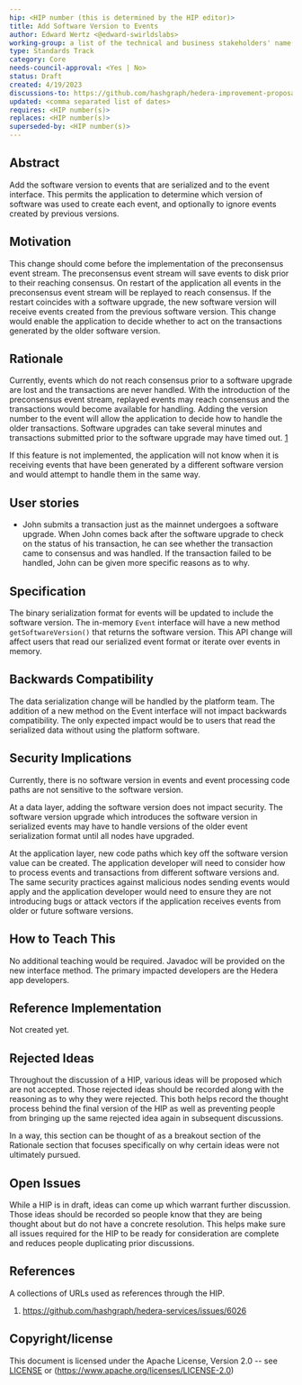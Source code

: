 ```yaml
---
hip: <HIP number (this is determined by the HIP editor)>
title: Add Software Version to Events
author: Edward Wertz <@edward-swirldslabs>
working-group: a list of the technical and business stakeholders' name(s) and/or username(s), or name(s) and email(s).
type: Standards Track
category: Core
needs-council-approval: <Yes | No>
status: Draft
created: 4/19/2023
discussions-to: https://github.com/hashgraph/hedera-improvement-proposal/discussions/720
updated: <comma separated list of dates>
requires: <HIP number(s)>
replaces: <HIP number(s)>
superseded-by: <HIP number(s)>
---
```


## Abstract

Add the software version to events that are serialized and to the event interface. This permits the application to
determine which version of software was used to create each event, and optionally to ignore events created by previous
versions.

## Motivation

This change should come before the implementation of the preconsensus event stream. The preconsensus event stream
will save events to disk prior to their reaching consensus. On restart of the application all events in the preconsensus
event stream will be replayed to reach consensus. If the restart coincides with a software upgrade, the new software
version will receive events created from the previous software version. This change would enable the application to
decide whether to act on the transactions generated by the older software version.

## Rationale

Currently, events which do not reach consensus prior to a software upgrade are lost and the transactions are never
handled. With the introduction of the preconsensus event stream, replayed events may reach consensus and the
transactions would become available for handling. Adding the version number to the event will allow the application
to decide how to handle the older transactions. Software upgrades can take several minutes and transactions submitted
prior to the software upgrade may have timed out. [1](https://github.com/hashgraph/hedera-services/issues/6026)

If this feature is not implemented, the application will not know when it is receiving events that have been generated
by a different software version and would attempt to handle them in the same way.

## User stories

* John submits a transaction just as the mainnet undergoes a software upgrade. When John comes back after the
  software upgrade to check on the status of his transaction, he can see whether the transaction came to
  consensus and was handled. If the transaction failed to be handled, John can be given more specific reasons as to
  why.

## Specification

The binary serialization format for events will be updated to include the software version. The in-memory `Event`
interface will have a new method `getSoftwareVersion()` that returns the software version. This API change will affect
users that read our serialized event format or iterate over events in memory.

## Backwards Compatibility

The data serialization change will be handled by the platform team. The addition of a new method on the Event interface
will not impact backwards compatibility. The only expected impact would be to users that read the serialized data
without using the platform software.

## Security Implications

Currently, there is no software version in events and event processing code paths are not sensitive to the software
version.

At a data layer, adding the software version does not impact security. The software version upgrade which
introduces the software version in serialized events may have to handle versions of the older event serialization
format until all nodes have upgraded.

At the application layer, new code paths which key off the software version value can be created. The application
developer will need to consider how to process events and transactions from different software versions and. The same
security practices against malicious nodes sending events would apply and the application developer would need to
ensure they are not introducing bugs or attack vectors if the application receives events from older or future
software versions.

## How to Teach This

No additional teaching would be required. Javadoc will be provided on the new interface method. The primary impacted
developers are the Hedera app developers.

## Reference Implementation

Not created yet.

## Rejected Ideas

Throughout the discussion of a HIP, various ideas will be proposed which are not accepted. Those rejected ideas should
be recorded along with the reasoning as to why they were rejected. This both helps record the thought process behind the
final version of the HIP as well as preventing people from bringing up the same rejected idea again in subsequent
discussions.

In a way, this section can be thought of as a breakout section of the Rationale section that focuses specifically on why
certain ideas were not ultimately pursued.

## Open Issues

While a HIP is in draft, ideas can come up which warrant further discussion. Those ideas should be recorded so people
know that they are being thought about but do not have a concrete resolution. This helps make sure all issues required
for the HIP to be ready for consideration are complete and reduces people duplicating prior discussions.

## References

A collections of URLs used as references through the HIP.

1. https://github.com/hashgraph/hedera-services/issues/6026

## Copyright/license

This document is licensed under the Apache License, Version 2.0 -- see [LICENSE](../LICENSE)
or (https://www.apache.org/licenses/LICENSE-2.0)
